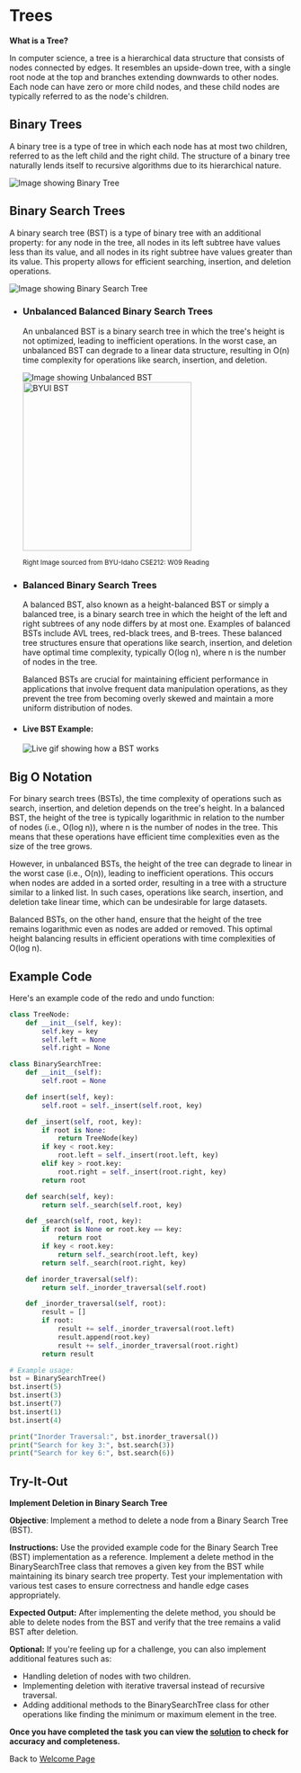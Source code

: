 # **Trees**

**What is a Tree?** 

In computer science, a tree is a hierarchical data structure that consists of nodes connected by edges. It resembles an upside-down tree, with a single root node at the top and branches extending downwards to other nodes. Each node can have zero or more child nodes, and these child nodes are typically referred to as the node's children.


## **Binary Trees**
A binary tree is a type of tree in which each node has at most two children, referred to as the left child and the right child. The structure of a binary tree naturally lends itself to recursive algorithms due to its hierarchical nature.


   ![ Image showing Binary Tree](https://github.com/TechMan21/DataStructureTutorial/blob/70fb22606883b0c9369970563621231d7b075701/BinaryTreeExColored.png "Binary Tree Example Example")

## **Binary Search Trees**

A binary search tree (BST) is a type of binary tree with an additional property: for any node in the tree, all nodes in its left subtree have values less than its value, and all nodes in its right subtree have values greater than its value. This property allows for efficient searching, insertion, and deletion operations.

  ![Image showing Binary Search Tree](https://github.com/TechMan21/DataStructureTutorial/blob/70fb22606883b0c9369970563621231d7b075701/BinarySearchTree.png "Binary Search Tree Example" )
  

- ### **Unbalanced Balanced Binary Search Trees**
   An unbalanced BST is a binary search tree in which the tree's height is not optimized, leading to inefficient operations. In the worst case, an unbalanced BST can degrade to a linear data structure, resulting in O(n) time complexity for operations like search, insertion, and deletion.

   ![Image showing Unbalanced BST](https://github.com/TechMan21/DataStructureTutorial/blob/70fb22606883b0c9369970563621231d7b075701/UnbalancedBSTEx.png "Unbalanced BST")
   <img src="https://github.com/TechMan21/DataStructureTutorial/blob/39cc9964bcbb17e38f59a6202b8674545dbac090/BYUI-unbalanced_bst.jpeg" alt="BYUI BST" width="300" height="300"/>

   <sup>Right Image sourced from BYU-Idaho CSE212: W09 Reading</sup>

   


- ### **Balanced Binary Search Trees**
   A balanced BST, also known as a height-balanced BST or simply a balanced tree, is a binary search tree in which the height of the left and right subtrees of any node differs by at most one. Examples of balanced BSTs include AVL trees, red-black trees, and B-trees. These balanced tree structures ensure that operations like search, insertion, and deletion have optimal time complexity, typically O(log n), where n is the number of nodes in the tree.

   Balanced BSTs are crucial for maintaining efficient performance in applications that involve frequent data manipulation operations, as they prevent the tree from becoming overly skewed and maintain a more uniform distribution of nodes.

- #### Live BST Example:
  ![Live gif showing how a BST works](https://github.com/TechMan21/DataStructureTutorial/blob/70fb22606883b0c9369970563621231d7b075701/Binary_search_tree_example.gif "Live BST")

## Big O Notation
   For binary search trees (BSTs), the time complexity of operations such as search, insertion, and deletion depends on the tree's height. In a balanced BST, the height of the tree is typically logarithmic in relation to the number of nodes (i.e., O(log n)), where n is the number of nodes in the tree. This means that these operations have efficient time complexities even as the size of the tree grows.

   However, in unbalanced BSTs, the height of the tree can degrade to linear in the worst case (i.e., O(n)), leading to inefficient operations. This occurs when nodes are added in a sorted order, resulting in a tree with a structure similar to a linked list. In such cases, operations like search, insertion, and deletion take linear time, which can be undesirable for large datasets.

   Balanced BSTs, on the other hand, ensure that the height of the tree remains logarithmic even as nodes are added or removed. This optimal height balancing results in efficient operations with time complexities of O(log n).


## **Example Code**
Here's an example code of the redo and undo function:

```python
class TreeNode:
    def __init__(self, key):
        self.key = key
        self.left = None
        self.right = None

class BinarySearchTree:
    def __init__(self):
        self.root = None

    def insert(self, key):
        self.root = self._insert(self.root, key)

    def _insert(self, root, key):
        if root is None:
            return TreeNode(key)
        if key < root.key:
            root.left = self._insert(root.left, key)
        elif key > root.key:
            root.right = self._insert(root.right, key)
        return root

    def search(self, key):
        return self._search(self.root, key)

    def _search(self, root, key):
        if root is None or root.key == key:
            return root
        if key < root.key:
            return self._search(root.left, key)
        return self._search(root.right, key)

    def inorder_traversal(self):
        return self._inorder_traversal(self.root)

    def _inorder_traversal(self, root):
        result = []
        if root:
            result += self._inorder_traversal(root.left)
            result.append(root.key)
            result += self._inorder_traversal(root.right)
        return result

# Example usage:
bst = BinarySearchTree()
bst.insert(5)
bst.insert(3)
bst.insert(7)
bst.insert(1)
bst.insert(4)

print("Inorder Traversal:", bst.inorder_traversal())
print("Search for key 3:", bst.search(3))
print("Search for key 6:", bst.search(6))
```


## **Try-It-Out**

**Implement Deletion in Binary Search Tree**

**Objective**: Implement a method to delete a node from a Binary Search Tree (BST).

**Instructions:**
Use the provided example code for the Binary Search Tree (BST) implementation as a reference.
Implement a delete method in the BinarySearchTree class that removes a given key from the BST while maintaining its binary search tree property.
Test your implementation with various test cases to ensure correctness and handle edge cases appropriately.

**Expected Output:**
After implementing the delete method, you should be able to delete nodes from the BST and verify that the tree remains a valid BST after deletion.

**Optional:** If you're feeling up for a challenge, you can also implement additional features such as:
- Handling deletion of nodes with two children.
- Implementing deletion with iterative traversal instead of recursive traversal.
- Adding additional methods to the BinarySearchTree class for other operations like    finding the minimum or maximum element in the tree.


**Once you have completed the task you can view the [solution](6-treeSolution.md) to check for accuracy and completeness.**

Back to [Welcome Page](0-welcome.md)